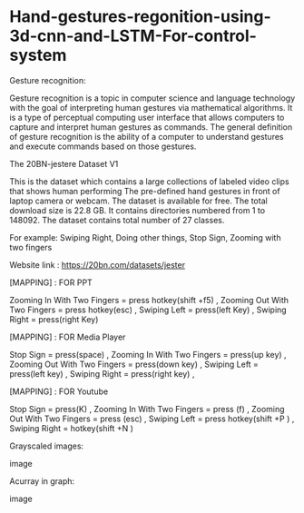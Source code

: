 # Hand-gestures-regonition-using-3d-cnn-and-LSTM-For-control-system
Gesture recognition:

Gesture recognition is a topic in computer science and language technology with the goal of interpreting human gestures via mathematical algorithms. It is a type of perceptual computing user interface that allows computers to capture and interpret human gestures as commands. The general definition of gesture recognition is the ability of a computer to understand gestures and execute commands based on those gestures.

The 20BN-jestere Dataset V1

This is the dataset which contains a large collections of labeled video clips that shows human performing The pre-defined hand gestures in front of laptop camera or webcam. The dataset is available for free. The total download size is 22.8 GB. It contains directories numbered from 1 to 148092. The dataset contains total number of 27 classes.

For example: Swiping Right, Doing other things, Stop Sign, Zooming with two fingers

Website link : https://20bn.com/datasets/jester

[MAPPING] : FOR PPT

Zooming In With Two Fingers = press hotkey(shift +f5) , Zooming Out With Two Fingers = press hotkey(esc) , Swiping Left = press(left Key) , Swiping Right = press(right Key)

[MAPPING] : FOR Media Player

Stop Sign = press(space) , Zooming In With Two Fingers = press(up key) , Zooming Out With Two Fingers = press(down key) , Swiping Left = press(left key) , Swiping Right = press(right key) ,

[MAPPING] : FOR Youtube

Stop Sign = press(K) , Zooming In With Two Fingers = press (f) , Zooming Out With Two Fingers = press (esc) , Swiping Left = press hotkey(shift +P ) , Swiping Right = hotkey(shift +N )

Grayscaled images:

image

Acurray in graph:

image

